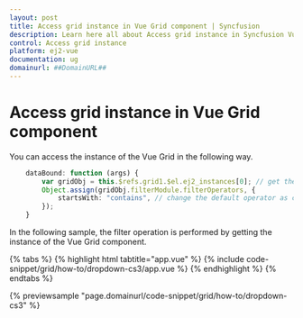 ```yaml
---
layout: post
title: Access grid instance in Vue Grid component | Syncfusion
description: Learn here all about Access grid instance in Syncfusion Vue Grid component of Syncfusion Essential JS 2 and more.
control: Access grid instance 
platform: ej2-vue
documentation: ug
domainurl: ##DomainURL##
---
```


# Access grid instance in Vue Grid component

You can access the instance of the Vue Grid in the following way.

```ts
    dataBound: function (args) {
        var gridObj = this.$refs.grid1.$el.ej2_instances[0]; // get the instance of the Grid.
        Object.assign(gridObj.filterModule.filterOperators, {
            startsWith: "contains", // change the default operator as contains for string type column.
        });
    }
```

In the following sample, the filter operation is performed by getting the instance of the Vue Grid component.

{% tabs %}
{% highlight html tabtitle="app.vue" %}
{% include code-snippet/grid/how-to/dropdown-cs3/app.vue %}
{% endhighlight %}
{% endtabs %}
        
{% previewsample "page.domainurl/code-snippet/grid/how-to/dropdown-cs3" %}
